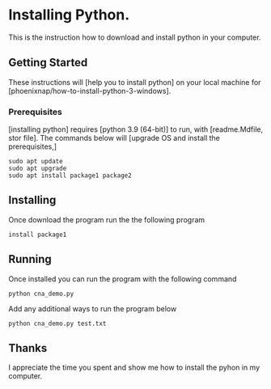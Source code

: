 # Installing Python.

This is the instruction how to download and install python in your computer.

## Getting Started

These instructions will [help you to install python] on your local machine for [phoenixnap/how-to-install-python-3-windows].

### Prerequisites

[installing python] requires [python 3.9 (64-bit)] to run, with [readme.Mdfile, stor file]. The commands below will [upgrade OS and install the prerequisites,]

```
sudo apt update
sudo apt upgrade
sudo apt install package1 package2
```
## Installing
Once download the program run the the following program

```
install package1
```

## Running
Once installed you can run the program with the following command

```
python cna_demo.py
```

Add any additional ways to run the program below

```
python cna_demo.py test.txt
```

## Thanks
I appreciate the time you spent and show me how to install the pyhon in my computer.